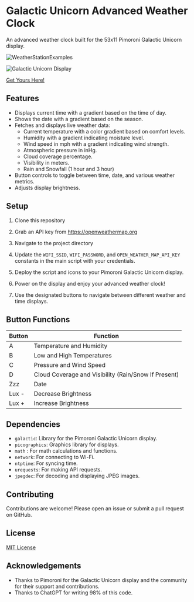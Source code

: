 # Galactic Unicorn Advanced Weather Clock

An advanced weather clock built for the 53x11 Pimoroni Galactic Unicorn display.

![WeatherStationExamples](https://github.com/TagWolf/UnicornWeatherStation/assets/8665128/ce3ee61b-f811-4c15-9eee-06c5e8b829d8)

![Galactic Unicorn Display](https://shop.pimoroni.com/cdn/shop/products/galactic-unicorn-1_768x768.jpg)

[Get Yours Here!](https://shop.pimoroni.com/products/space-unicorns?variant=40842033561683)

## Features

- Displays current time with a gradient based on the time of day.
- Shows the date with a gradient based on the season.
- Fetches and displays live weather data:
  - Current temperature with a color gradient based on comfort levels.
  - Humidity with a gradient indicating moisture level.
  - Wind speed in mph with a gradient indicating wind strength.
  - Atmospheric pressure in inHg.
  - Cloud coverage percentage.
  - Visibility in meters.
  - Rain and Snowfall (1 hour and 3 hour)
- Button controls to toggle between time, date, and various weather metrics.
- Adjusts display brightness.

## Setup

1. Clone this repository
2. Grab an API key from https://openweathermap.org
3. Navigate to the project directory
4. Update the `WIFI_SSID`, `WIFI_PASSWORD`, and `OPEN_WEATHER_MAP_API_KEY` constants in the main script with your credentials.

5. Deploy the script and icons to your Pimoroni Galactic Unicorn display.
6. Power on the display and enjoy your advanced weather clock!
7. Use the designated buttons to navigate between different weather and time displays.

## Button Functions

| Button | Function                                  |
|--------|-------------------------------------------|
| A      | Temperature and Humidity                 |
| B      | Low and High Temperatures                |
| C      | Pressure and Wind Speed                  |
| D      | Cloud Coverage and Visibility (Rain/Snow If Present) |
| Zzz    | Date                                      |
| Lux -  | Decrease Brightness                      |
| Lux +  | Increase Brightness                      |


## Dependencies

- `galactic`: Library for the Pimoroni Galactic Unicorn display.
- `picographics`: Graphics library for displays.
- `math` : For math calculations and functions.
- `network`: For connecting to Wi-Fi.
- `ntptime`: For syncing time.
- `urequests`: For making API requests.
- `jpegdec`: For decoding and displaying JPEG images.

## Contributing

Contributions are welcome! Please open an issue or submit a pull request on GitHub.

## License

[MIT License](LICENSE)

## Acknowledgements

- Thanks to Pimoroni for the Galactic Unicorn display and the community for their support and contributions.
- Thanks to ChatGPT for writing 98% of this code.
